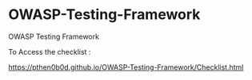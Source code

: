 # OWASP-Testing-Framework
OWASP Testing Framework

To Access the checklist :

https://pthen0b0d.github.io/OWASP-Testing-Framework/Checklist.html
